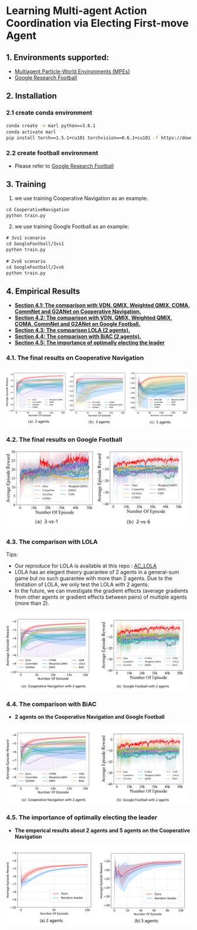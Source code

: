 # Learning Multi-agent Action Coordination via Electing First-move Agent

## 1. Environments supported:

- [Multiagent Particle-World Environments (MPEs)](https://github.com/openai/multiagent-particle-envs)
- [Google Research Football](https://github.com/google-research/football)

## 2.  Installation

### 2.1  create conda environment

``` Bash
conda create -n marl python==3.6.1
conda activate marl
pip install torch==1.5.1+cu101 torchvision==0.6.1+cu101 -f https://download.pytorch.org/whl/torch_stable.html

```

### 2.2 create football environment

- Please refer to [Google Research Football](https://github.com/google-research/football)

## 3. Training

1. we use training  Cooperative Navigation as an example:

```
cd CooperativeNavigation
python train.py
```

2. we use training Google Football as an example:

```
# 3vs1 scenario
cd GoogleFootball/3vs1
python train.py

# 2vs6 scenario
cd GoogleFootball/2vs6
python train.py
```

## 4. Empirical Results

- [**Section 4.1: The comparison with VDN, QMIX, Weighted QMIX, COMA, CommNet and G2ANet on Cooperative Navigation.**](#41-The-final-results-on-cooperative-navigation)
- [**Section 4.2: The comparison with VDN, QMIX, Weighted QMIX, COMA, CommNet and G2ANet on Google Football.**](#42-the-final-results-on-google-football)
- [**Section 4.3: The comparison LOLA (2 agents).**](#43-the-comparison-with-lola)
- [**Section 4.4: The comparison with BiAC (2 agents).**](#44-the-comparison-with-biac)
- [**Section 4.5: The  importance of optimally electing the leader**](#45-the-importance-of-optimally-electing-the-leader)

### 4.1. The final results on Cooperative Navigation 



![CN](./graph/CN.png)

### 4.2. The final results on Google Football


![GF](./graph/GF.png)


### 4.3. The comparison with LOLA

Tips: 
- Our reproduce for LOLA is available at this repo :  [AC_LOLA](https://github.com/Anonymous-accounts/EFA-DWM/tree/master/AC_LOLA)
- LOLA has an elegant theory guarantee of 2 agents in a general-sum game but no such guarantee with more than 2 agents. Due to the limitation of LOLA, we only test the LOLA with 2 agents. 
- In the future, we can investigate the gradient effects (average gradients from other agents or gradient effects between pairs) of multiple agents (more than 2).

![LOLA](./graph/CN-all.png)

### 4.4. The comparison with BiAC
- **2 agents on the Cooperative Navigation and Google Football**

![Biac](./graph/CN-all.png)

### 4.5. The importance of optimally electing the leader

- **The emperical results about 2 agents and 5 agents on the Cooperative Navigation**

![Leader](./graph/Leader.png)





